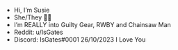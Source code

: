 - Hi, I’m Susie
- She/They 🏳️‍⚧️
- I’m REALLY into Guilty Gear, RWBY and Chainsaw Man
- Reddit: u/IsGates 
- Discord: IsGates#0001 
26/10/2023 I Love You
